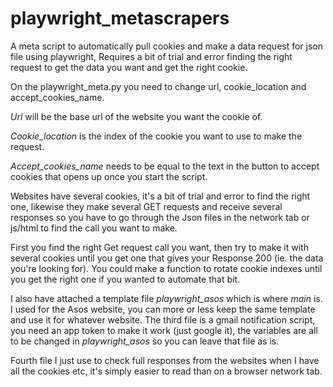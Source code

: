 # playwright_metascrapers
A meta script to automatically pull cookies and make a data request for json file using playwright,
Requires a bit of trial and error finding the right request to get the data you want and get the right cookie.

On the playwright_meta.py you need to change url, cookie_location and accept_cookies_name.

*Url* will be the base url of the website you want the cookie of.

*Cookie_location* is the index of the cookie you want to use to make the request.

*Accept_cookies_name* needs to be equal to the text in the button to accept cookies that opens up once you start the script.

Websites have several cookies, it's a bit of trial and error to find the right one, likewise they make several GET requests and receive several responses so you have to go through the Json files in the network tab or js/html to find the call you want to make.

First you find the right Get request call you want, then try to make it with several cookies until you get one that gives your Response 200 (ie. the data you're looking for).
You could make a function to rotate cookie indexes until you get the right one if you wanted to automate that bit.

I also have attached a template file *playwright_asos* which is where *main* is. 
I used for the Asos website, you can more or less keep the same template and use it for whatever website. The third file is a gmail notification script, you need an app token to make it work (just google it), the variables are all to be changed in *playwright_asos* so you can leave that file as is.

Fourth file I just use to check full responses from the websites when I have all the cookies etc, it's simply easier to read than on a browser network tab.
